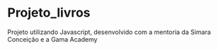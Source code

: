 # Projeto_livros
Projeto utilizando Javascript, desenvolvido com a mentoria da Simara Conceição e a Gama Academy
